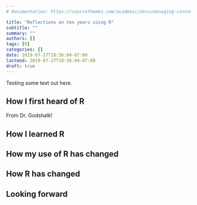 ```yaml
---
# Documentation: https://sourcethemes.com/academic/docs/managing-content/

title: "Reflections on ten years using R"
subtitle: ""
summary: ""
authors: []
tags: [R]
categories: []
date: 2019-07-27T18:56:04-07:00
lastmod: 2019-07-27T18:56:04-07:00
draft: true
---
```


Testing some text out here.

## How I first heard of R
From Dr. Godshalk!

## How I learned R

## How my use of R has changed

## How R has changed

## Looking forward